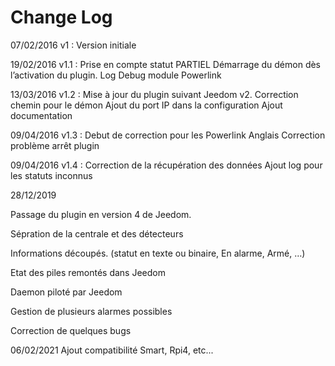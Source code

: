 # Change Log

07/02/2016
v1 : Version initiale

19/02/2016
v1.1 : Prise en compte statut PARTIEL Démarrage du démon dès l’activation du plugin. Log Debug module Powerlink

13/03/2016
v1.2 : Mise à jour du plugin suivant Jeedom v2. Correction chemin pour le démon Ajout du port IP dans la configuration Ajout documentation

09/04/2016
v1.3 : Debut de correction pour les Powerlink Anglais Correction problème arrêt plugin

09/04/2016
v1.4 : Correction de la récupération des données Ajout log pour les statuts inconnus

28/12/2019

Passage du plugin en version 4 de Jeedom.

Sépration de la centrale et des détecteurs

Informations découpés. (statut en texte ou binaire, En alarme, Armé, …)

Etat des piles remontés dans Jeedom

Daemon piloté par Jeedom

Gestion de plusieurs alarmes possibles

Correction de quelques bugs

06/02/2021
Ajout compatibilité Smart, Rpi4, etc...

